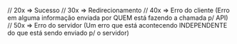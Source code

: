 // 20x => Sucesso
// 30x => Redirecionamento
// 40x => Erro do cliente (Erro em alguma informação enviada por QUEM está fazendo a chamada p/ API)
// 50x => Erro do servidor (Um erro que está acontecendo INDEPENDENTE do que está sendo enviado p/ o servidor)
